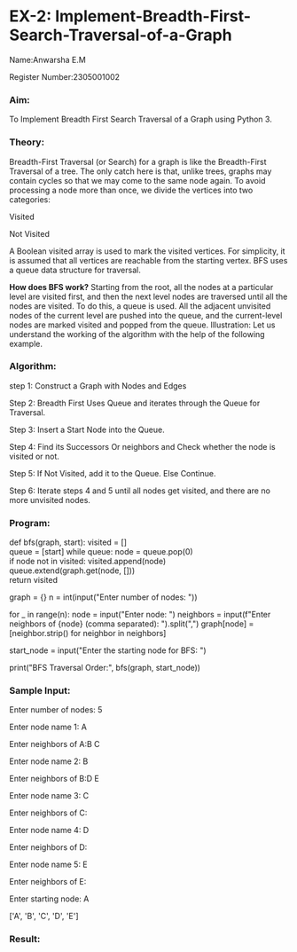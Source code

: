 # EX-2: Implement-Breadth-First-Search-Traversal-of-a-Graph

Name:Anwarsha E.M

Register Number:2305001002

### Aim:
To Implement Breadth First Search Traversal of a Graph using Python 3.

### Theory:
Breadth-First Traversal (or Search) for a graph is like the Breadth-First Traversal of a tree. The only catch here is that, unlike trees, graphs may contain cycles so that we may come to the same node again. To avoid processing a node more than once, we divide the vertices into two categories:

Visited

Not Visited

A Boolean visited array is used to mark the visited vertices. For simplicity, it is assumed that all vertices are reachable from the starting vertex. BFS uses a queue data structure for traversal.

**How does BFS work?**
Starting from the root, all the nodes at a particular level are visited first, and then the next level nodes are traversed until all the nodes are visited. To do this, a queue is used. All the adjacent unvisited nodes of the current level are pushed into the queue, and the current-level nodes are marked visited and popped from the queue. Illustration: Let us understand the working of the algorithm with the help of the following example. 

### Algorithm:

step 1: Construct a Graph with Nodes and Edges

Step 2: Breadth First Uses Queue and iterates through the Queue for Traversal.

Step 3: Insert a Start Node into the Queue.

Step 4: Find its Successors Or neighbors and Check whether the node is visited or not.

Step 5: If Not Visited, add it to the Queue. Else Continue.

Step 6: Iterate steps 4 and 5 until all nodes get visited, and there are no more unvisited nodes.

### Program:

def bfs(graph, start):
    visited = []  
    queue = [start]
    while queue:
        node = queue.pop(0)  
        if node not in visited:
            visited.append(node)  
            queue.extend(graph.get(node, []))  
    return visited

graph = {}
n = int(input("Enter number of nodes: "))  

for _ in range(n):
    node = input("Enter node: ")
    neighbors = input(f"Enter neighbors of {node} (comma separated): ").split(",")
    graph[node] = [neighbor.strip() for neighbor in neighbors]  

start_node = input("Enter the starting node for BFS: ")


print("BFS Traversal Order:", bfs(graph, start_node))

### Sample Input:

Enter number of nodes: 5

Enter node name 1: A

Enter neighbors of A:B C

Enter node name 2: B

Enter neighbors of B:D E

Enter node name 3: C

Enter neighbors of C:

Enter node name 4: D

Enter neighbors of D:

Enter node name 5: E

Enter neighbors of E:

Enter starting node: A

['A', 'B', 'C', 'D', 'E']

### Result:
